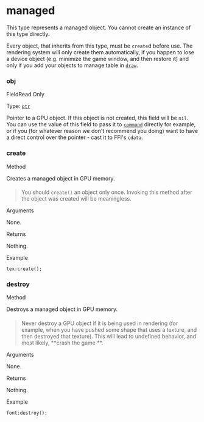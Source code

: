 # managed

This type represents a managed object. You cannot create an instance of this type directly.

Every object, that inherits from this type, must be `create`d before use. The rendering system will only create them automatically, if you happen to lose a device object (e.g. minimize the game window, and then restore it) and only if you add your objects to manage table in [`draw`](https://lua.fatality.win/draw.html).

### obj﻿ <a href="#obj" id="obj"></a>

FieldRead Only

Type: [`ptr`](https://lua.fatality.win/ptr.html)

Pointer to a GPU object. If this object is not created, this field will be `nil`. You can use the value of this field to pass it to [`command`](https://lua.fatality.win/command.html) directly for example, or if you (for whatever reason we don't recommend you doing) want to have a direct control over the pointer - cast it to FFI's `cdata`.

### create﻿ <a href="#create" id="create"></a>

Method

Creates a managed object in GPU memory.

> ####
>
> You should `create()` an object only once. Invoking this method after the object was created will be meaningless.

Arguments

None.

Returns

Nothing.

Example

```
tex:create();
```

### destroy﻿ <a href="#destroy" id="destroy"></a>

Method

Destroys a managed object in GPU memory.

> ####
>
> Never destroy a GPU object if it is being used in rendering (for example, when you have pushed some shape that uses a texture, and then destroyed that texture). This will lead to undefined behavior, and most likely, \*\*crash the game \*\*.

Arguments

None.

Returns

Nothing.

Example

```
font:destroy();
```
